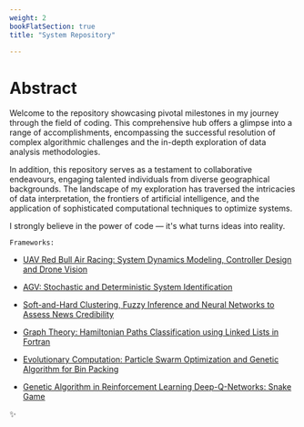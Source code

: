 ```yaml
---
weight: 2
bookFlatSection: true
title: "System Repository"

---
```


# **Abstract**


Welcome to the repository showcasing pivotal milestones in my journey through the field of coding. This comprehensive hub offers a glimpse into a range of accomplishments, encompassing the successful resolution of complex algorithmic challenges and the in-depth exploration of data analysis methodologies.

In addition, this repository serves as a testament to collaborative endeavours, engaging talented individuals from diverse geographical backgrounds. The landscape of my exploration has traversed the intricacies of data interpretation, the frontiers of artificial intelligence, and the application of sophisticated computational techniques to optimize systems.

I strongly believe in the power of code — it's what turns ideas into reality.

`Frameworks:`

- [UAV Red Bull Air Racing: System Dynamics Modeling, Controller Design and Drone Vision](https://ricardochin.com/docs/code/uav/)

- [AGV: Stochastic and Deterministic System Identification](https://ricardochin.com/docs/code/agv/)

- [Soft-and-Hard Clustering, Fuzzy Inference and Neural Networks to Assess News Credibility](https://ricardochin.com/docs/code/deep-learning-fake-news/)

- [Graph Theory: Hamiltonian Paths Classification using Linked Lists in Fortran ](https://ricardochin.com/docs/code/hamiltonian-graphs/hamiltonian/)

- [Evolutionary Computation: Particle Swarm Optimization and Genetic Algorithm for Bin Packing](https://ricardochin.com/docs/code/bin-packing/)

- [Genetic Algorithm in Reinforcement Learning Deep-Q-Networks: Snake Game](https://ricardochin.com/docs/code/snake-game/)

✨






